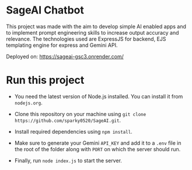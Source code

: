 # SageAI Chatbot

This project was made with the aim to develop simple AI enabled apps and to implement prompt engineering skills to increase output accuracy and relevance. The technologies used are ExpressJS for backend, EJS templating engine for express and Gemini API.

Deployed on: https://sageai-gsc3.onrender.com/

# Run this project 

- You need the latest version of Node.js installed. You can install it from `nodejs.org`.

- Clone this repository on your machine using `git clone https://github.com/sparky0520/SageAI.git`.

- Install required dependencies using `npm install`.

- Make sure to generate your Gemini `API_KEY` and add it to a `.env` file in the root of the folder along with `PORT` on which the server should run.

- Finally, run `node index.js` to start the server.
